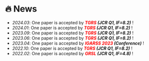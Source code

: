 # 🔥 News
- *2024.03*: One paper is accepted by ***<font color="red">TGRS</font> (JCR Q1, IF=8.2)*** !
- *2024.01*: One paper is accepted by ***<font color="red">TGRS</font> (JCR Q1, IF=8.2)*** !
- *2023.09*: One paper is accepted by ***<font color="red">TGRS</font> (JCR Q1, IF=8.2)*** !
- *2023.06*: One paper is accepted by ***<font color="red">TGRS</font> (JCR Q1, IF=8.2)*** !
- *2023.04*: One paper is accepted by ***<font color="red">IGARSS 2023</font> (Conference)*** !
- *2022.10*: One paper is accepted by ***<font color="red">TGRS</font> (JCR Q1, IF=8.2)*** !
- *2022.02*: One paper is accepted by ***<font color="red">GRSL</font> (JCR Q1, IF=4.8)*** !
